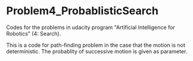 # Problem4_ProbablisticSearch
Codes for the problems in udacity program "Artificial Intelligence for Robotics" (4: Search).

This is a code for path-finding problem in the case that the motion is not deterministic.
The probablity of successive motion is given as parameter.
